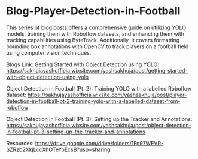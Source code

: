 # Blog-Player-Detection-in-Football

This series of blog posts offers a comprehensive guide on utilizing YOLO models, training them with Roboflow datasets, and enhancing them with tracking capabilities using ByteTrack. Additionally, it covers formatting bounding box annotations with OpenCV to track players on a football field using computer vision techniques.

Blogs Link:
Getting Started with Object Detection using YOLO:
https://sakhujayashofficia.wixsite.com/yashsakhuja/post/getting-started-with-object-detection-using-yolo

Object Detection in Football (Pt. 2): 
Training YOLO with a labelled Roboflow dataset: https://sakhujayashofficia.wixsite.com/yashsakhuja/post/player-detection-in-football-pt-2-training-yolo-with-a-labelled-dataset-from-roboflow

Object Detection in Football (Pt. 3):
Setting up the Tracker and Annotations: https://sakhujayashofficia.wixsite.com/yashsakhuja/post/object-detection-in-football-pt-3-setting-up-the-tracker-and-annotations

Resources:
https://drive.google.com/drive/folders/1Fn97WEVR-SZRzb2XkjLccXhOTeYoEcsB?usp=sharing
